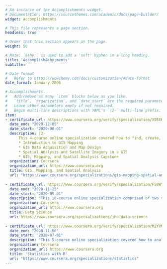 ```yaml
---
# An instance of the Accomplishments widget.
# Documentation: https://sourcethemes.com/academic/docs/page-builder/
widget: accomplishments

# This file represents a page section.
headless: true

# Order that this section appears on the page.
weight: 50

# Note: `&shy;` is used to add a 'soft' hyphen in a long heading.
title: 'Accomplish&shy;ments'
subtitle:

# Date format
#   Refer to https://wowchemy.com/docs/customization/#date-format
date_format: January 2006

# Accomplishments.
#   Add/remove as many `item` blocks below as you like.
#   `title`, `organization`, and `date_start` are the required parameters.
#   Leave other parameters empty if not required.
#   Begin multi-line descriptions with YAML's `|2-` multi-line prefix.
item:
- certificate_url: https://www.coursera.org/verify/specialization/X95XHWK38A6T
  date_end: "2020-12-05"
  date_start: "2020-08-01"
  description: |2- 
      This 4-course online specialization covered how to find, create, evaluate, filter analyze spatial relationships of GIS data. Further, it included how to design an effective map, how to work with satellite imagery, and how to effectively present the analyses in a web-based story map in the capstone course.
      * Introduction to GIS Mapping
      * GIS Data Acquisition and Map Design
      * Spatial Analysis and Satellite Imagery in a GIS
      * GIS, Mapping, and Spatial Analysis Capstone
  organization: Coursera
  organization_url: https://www.coursera.org
  title: GIS, Mapping, and Spatial Analysis
  url: "https://www.coursera.org/specializations/gis-mapping-spatial-analysis"
  
- certificate_url: https://www.coursera.org/verify/specialization/F58WY7YYCWC2
  date_end: "2020-11-25"
  date_start: "2020-05-01"
  description: "This 10-course online specialization comprised of two specializations of 5-course each, namely Data Science: Foundations using R and Data Science: Statistics and Machine Learning covered the foundational concepts and tools for the data science pipeline including how to use the tools of the trade (The Data Scientist’s Toolbox) think analytically about complex problems (R Programming), manage large data sets (Getting and Cleaning Data), create visualizations (Exploratory Data Analysis), and publish reproducible analyses (Reproducible Research) This Specialization covers the concepts and tools you'll need throughout the entire data science pipeline, from asking the right kinds of questions to making inferences and publishing results. In the final Capstone Project, you’ll apply the skills learned by building a data product using real-world data. At completion, students will have a portfolio demonstrating their mastery of the material."
  organization: Coursera
  organization_url: https://www.coursera.org
  title: Data Science
  url: https://www.coursera.org/specializations/jhu-data-science
  
- certificate_url: https://www.coursera.org/verify/specialization/M2YVNZ6EGKDC
  date_end: "2020-11-06"
  date_start: "2020-07-01"
  description: "This 5-course online specialization covered how to analyze and visualize data in R, create reproducible data analysis reports, perform frequentist and Bayesian     statistical inference, model data to understand natural phenomena, make data-based decisions and communicate statistical results effectively."
  organization: Coursera
  organization_url: https://www.coursera.org
  title: 'Statistics with R'
  url: "https://www.coursera.org/specializations/statistics"
---
```

